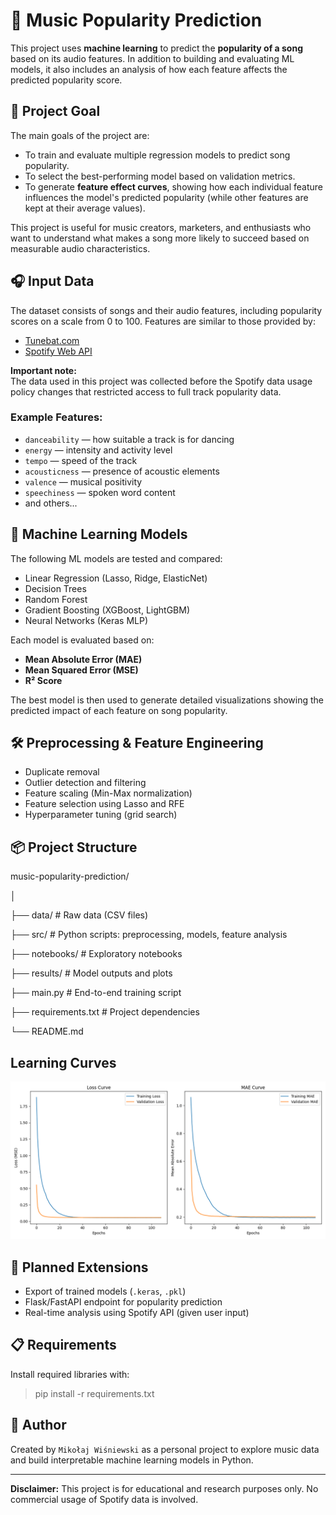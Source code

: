 # 🎵 Music Popularity Prediction

This project uses **machine learning** to predict the **popularity of a song** based on its audio features. In addition to building and evaluating ML models, it also includes an analysis of how each feature affects the predicted popularity score.

## 🎯 Project Goal

The main goals of the project are:
- To train and evaluate multiple regression models to predict song popularity.
- To select the best-performing model based on validation metrics.
- To generate **feature effect curves**, showing how each individual feature influences the model's predicted popularity (while other features are kept at their average values).

This project is useful for music creators, marketers, and enthusiasts who want to understand what makes a song more likely to succeed based on measurable audio characteristics.

## 🎧 Input Data

The dataset consists of songs and their audio features, including popularity scores on a scale from 0 to 100. Features are similar to those provided by:
- [Tunebat.com](https://tunebat.com/)
- [Spotify Web API](https://developer.spotify.com/documentation/web-api/)

**Important note:**  
The data used in this project was collected before the Spotify data usage policy changes that restricted access to full track popularity data.

### Example Features:
- `danceability` — how suitable a track is for dancing
- `energy` — intensity and activity level
- `tempo` — speed of the track
- `acousticness` — presence of acoustic elements
- `valence` — musical positivity
- `speechiness` — spoken word content
- and others...

## 🧠 Machine Learning Models

The following ML models are tested and compared:
- Linear Regression (Lasso, Ridge, ElasticNet)
- Decision Trees
- Random Forest
- Gradient Boosting (XGBoost, LightGBM)
- Neural Networks (Keras MLP)

Each model is evaluated based on:
- **Mean Absolute Error (MAE)**
- **Mean Squared Error (MSE)**
- **R² Score**

The best model is then used to generate detailed visualizations showing the predicted impact of each feature on song popularity.

## 🛠️ Preprocessing & Feature Engineering
- Duplicate removal
- Outlier detection and filtering
- Feature scaling (Min-Max normalization)
- Feature selection using Lasso and RFE
- Hyperparameter tuning (grid search)

## 📦 Project Structure
music-popularity-prediction/

│

├── data/ # Raw data (CSV files)

├── src/ # Python scripts: preprocessing, models, feature analysis

├── notebooks/ # Exploratory notebooks

├── results/ # Model outputs and plots

├── main.py # End-to-end training script

├── requirements.txt # Project dependencies

└── README.md

## Learning Curves

![Learning Curves](results/learning_curves.png)

## 📌 Planned Extensions

- Export of trained models (`.keras`, `.pkl`)
- Flask/FastAPI endpoint for popularity prediction
- Real-time analysis using Spotify API (given user input)

## 📋 Requirements

Install required libraries with:
> pip install -r requirements.txt


## 👤 Author

Created by `Mikołaj Wiśniewski` as a personal project to explore music data and build interpretable machine learning models in Python.

---

**Disclaimer:** This project is for educational and research purposes only. No commercial usage of Spotify data is involved.
